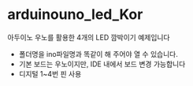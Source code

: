 # arduinouno_led_Kor
아두이노 우노를 활용한 4개의 LED 깜박이기 예제입니다  
* 폴더명을 ino파일명과 똑같이 해 주어야 열 수 있습니다.  
* 기본 보드는 우노이지만, IDE 내에서 보드 변경 가능합니다  
* 디지털 1~4번 핀 사용  
